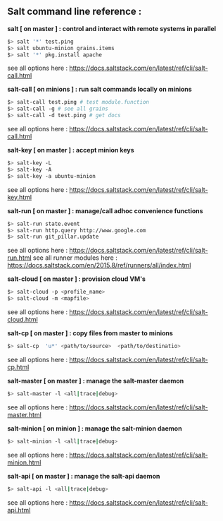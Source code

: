 ## Salt command line reference :
**salt [ on master ] : control and interact with remote systems in parallel**    
```sh
$> salt '*' test.ping
$> salt ubuntu-minion grains.items  
$> salt '*' pkg.install apache
```
see all options here : https://docs.saltstack.com/en/latest/ref/cli/salt-call.html        


**salt-call [ on minions ] : run salt commands locally on minions**    
```sh
$> salt-call test.ping # test module.function
$> salt-call -g # see all grains
$> salt-call -d test.ping # get docs
```
see all options here : https://docs.saltstack.com/en/latest/ref/cli/salt-call.html        


**salt-key [ on master ] : accept minion keys**
```sh
$> salt-key -L
$> salt-key -A
$> salt-key -a ubuntu-minion
```
see all options here : https://docs.saltstack.com/en/latest/ref/cli/salt-key.html


**salt-run [ on master ] : manage/call adhoc convenience functions**
```sh
$> salt-run state.event
$> salt-run http.query http://www.google.com
$> salt-run git_pillar.update
```
see all options here : https://docs.saltstack.com/en/latest/ref/cli/salt-run.html
see all runner modules here : https://docs.saltstack.com/en/2015.8/ref/runners/all/index.html


**salt-cloud [ on master ] : provision cloud VM's**
```sh
$> salt-cloud -p <profile_name>
$> salt-cloud -m <mapfile>
```
see all options here : https://docs.saltstack.com/en/latest/ref/cli/salt-cloud.html      


**salt-cp [ on master ] : copy files from master to minions**
```sh
$> salt-cp  'u*' <path/to/source>  <path/to/destinatio>
```
see all options here : https://docs.saltstack.com/en/latest/ref/cli/salt-cp.html


**salt-master [ on master ] : manage the salt-master daemon**
```sh
$> salt-master -l <all|trace|debug>
```
see all options here : https://docs.saltstack.com/en/latest/ref/cli/salt-master.html

**salt-minion [ on minion ] : manage the salt-minion daemon**
```sh
$> salt-minion -l <all|trace|debug>
```
see all options here : https://docs.saltstack.com/en/latest/ref/cli/salt-minion.html


**salt-api [ on master ] : manage the salt-api daemon**
```sh
$> salt-api -l <all|trace|debug>
```
see all options here : https://docs.saltstack.com/en/latest/ref/cli/salt-api.html
